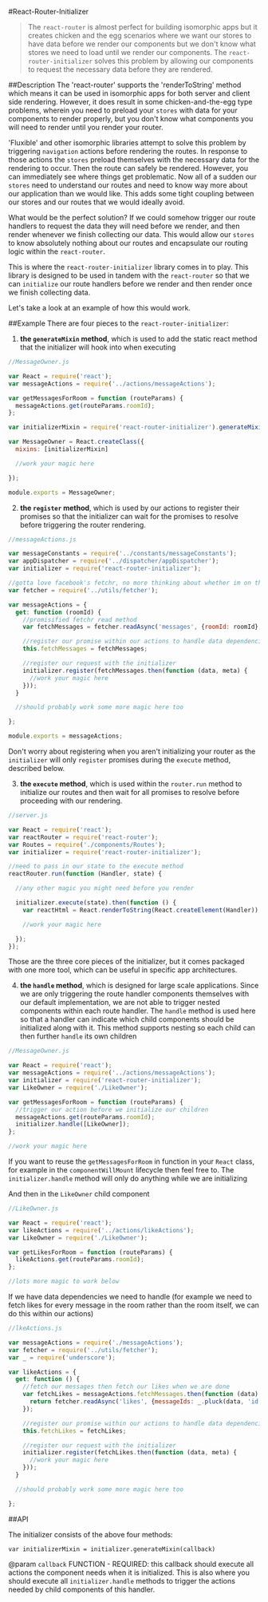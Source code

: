   #React-Router-Initializer
>The `react-router` is almost perfect for building isomorphic apps but it creates chicken and the egg scenarios where we want our stores to have data before we render our components but we don't know what stores we need to load until we render our components. The `react-router-initializer` solves this problem by allowing our components to request the necessary data before they are rendered.

##Description
The 'react-router' supports the 'renderToString' method which means it can be used in isomorphic apps for both server and client side rendering. However, it does result in some chicken-and-the-egg type problems, wherein you need to preload your `stores` with data for your components to render properly, but you don't know what components you will need to render until you render your router.

'Fluxible' and other isomorphic libraries attempt to solve this problem by triggering `navigation` actions before rendering the routes. In response to those actions the `stores` preload themselves with the necessary data for the rendering to occur. Then the route can safely be rendered. However, you can immediately see where things get problematic. Now all of a sudden our `stores` need to understand our routes and need to know way more about our application than we would like. This adds some tight coupling between our stores and our routes that we would ideally avoid.

What would be the perfect solution? If we could somehow trigger our route handlers to request the data they will need before we render, and then render whenever we finish collecting our data. This would allow our `stores` to know absolutely nothing about our routes and encapsulate our routing logic within the `react-router`.

This is where the `react-router-initializer` library comes in to play. This library is designed to be used in tandem with the `react-router` so that we can `initialize` our route handlers before we render and then render once we finish collecting data.

Let's take a look at an example of how this would work.

##Example
There are four pieces to the `react-router-initializer`:

1) **the `generateMixin` method**, which is used to add the static react method that the initializer will hook into when executing

```javascript
//MessageOwner.js

var React = require('react');
var messageActions = require('../actions/messageActions');

var getMessagesForRoom = function (routeParams) {
  messageActions.get(routeParams.roomId);
};

var initializerMixin = require('react-router-initializer').generateMixin(getMessagesForRoom);

var MessageOwner = React.createClass({
  mixins: [initializerMixin]

  //work your magic here

});

module.exports = MessageOwner;
```

2) **the `register` method**, which is used by our actions to register their promises so that the initializer can wait for the promises to resolve before triggering the router rendering.

```javascript
//messageActions.js

var messageConstants = require('../constants/messageConstants');
var appDispatcher = require('../dispatcher/appDispatcher');
var initializer = require('react-router-initializer');

//gotta love facebook's fetchr, no more thinking about whether im on the client or server! Let's awesome we Promisified our methods
var fetcher = require('../utils/fetcher');

var messageActions = {
  get: function (roomId) {
    //promisified fetchr read method
    var fetchMessages = fetcher.readAsync('messages', {roomId: roomId}, {});

    //register our promise within our actions to handle data dependencies
    this.fetchMessages = fetchMessages;

    //register our request with the initializer
    initializer.register(fetchMessages.then(function (data, meta) {
      //work your magic here
    }));
  }

  //should probably work some more magic here too

};

module.exports = messageActions;
```

Don't worry about registering when you aren't initializing your router as the `initializer` will only `register` promises during the `execute` method, described below.

3) **the `execute` method**, which is used within the `router.run` method to initialize our routes and then wait for all promises to resolve before proceeding with our rendering.

```javascript
//server.js

var React = require('react');
var reactRouter = require('react-router');
var Routes = require('./components/Routes');
var initializer = require('react-router-initializer');

//need to pass in our state to the execute method
reactRouter.run(function (Handler, state) {

  //any other magic you might need before you render

  initializer.execute(state).then(function () {
    var reactHtml = React.renderToString(React.createElement(Handler));

    //work your magic here

  });
});
```

Those are the three core pieces of the initializer, but it comes packaged with one more tool, which can be useful in specific app architectures.

4) **the `handle` method**, which is designed for large scale applications. Since we are only triggering the route handler components themselves with our default implementation, we are not able to trigger nested components within each route handler. The `handle` method is used here so that a handler can indicate which child components should be initialized along with it. This method supports nesting so each child can then further `handle` its own children

```javascript
//MessageOwner.js

var React = require('react');
var messageActions = require('../actions/messageActions');
var initializer = require('react-router-initializer');
var LikeOwner = require('./LikeOwner');

var getMessagesForRoom = function (routeParams) {
  //trigger our action before we initialize our children
  messageActions.get(routeParams.roomId);
  initializer.handle([LikeOwner]);
};

//work your magic here
```

If you want to reuse the `getMessagesForRoom` in function in your `React` class, for example in the `componentWillMount` lifecycle then feel free to. The `initializer.handle` method will only do anything while we are initializing

And then in the `LikeOwner` child component

```javascript
//LikeOwner.js

var React = require('react');
var likeActions = require('../actions/likeActions');
var LikeOwner = require('./LikeOwner');

var getLikesForRoom = function (routeParams) {
  likeActions.get(routeParams.roomId);
};

//lots more magic to work below
```

If we have data dependencies we need to handle (for example we need to fetch likes for every message in the room rather than the room itself, we can do this within our actions)

```javascript
//lkeActions.js

var messageActions = require('./messageActions');
var fetcher = require('../utils/fetcher');
var _ = require('underscore');

var likeActions = {
  get: function () {
    //fetch our messages then fetch our likes when we are done
    var fetchLikes = messageActions.fetchMessages.then(function (data) {
      return fetcher.readAsync('likes', {messageIds: _.pluck(data, 'id')}, {});
    });

    //register our promise within our actions to handle data dependencies
    this.fetchLikes = fetchLikes;

    //register our request with the initializer
    initializer.register(fetchLikes.then(function (data, meta) {
      //work your magic here
    }));
  }

  //should probably work some more magic here too

};
```

##API

The initializer consists of the above four methods:

```
var initializerMixin = initializer.generateMixin(callback)
```

@param `callback` FUNCTION - REQUIRED: this callback should execute all actions the component needs when it is initialized. This is also where you should execute all `initializer.handle` methods to trigger the actions needed by child components of this handler.
